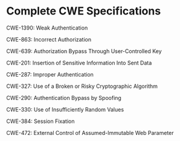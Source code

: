 

# Complete CWE Specifications

CWE-1390: Weak Authentication

CWE-863: Incorrect Authorization

CWE-639: Authorization Bypass Through User-Controlled Key

CWE-201: Insertion of Sensitive Information Into Sent Data

CWE-287: Improper Authentication

CWE-327: Use of a Broken or Risky Cryptographic Algorithm

CWE-290: Authentication Bypass by Spoofing

CWE-330: Use of Insufficiently Random Values

CWE-384: Session Fixation

CWE-472: External Control of Assumed-Immutable Web Parameter